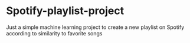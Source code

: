 # Spotify-playlist-project
Just a simple machine learning project to create a new playlist on Spotify according to similarity to favorite songs
